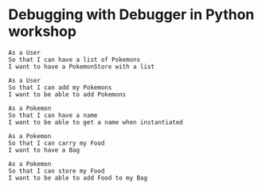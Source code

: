 # Debugging with Debugger in Python workshop

```
As a User
So that I can have a list of Pokemons
I want to have a PokemonStore with a list
```

```
As a User
So that I can add my Pokemons
I want to be able to add Pokemons
```

```
As a Pokemon
So that I can have a name
I want to be able to get a name when instantiated
```

```
As a Pokemon
So that I can carry my Food
I want to have a Bag
```

```
As a Pokemon
So that I can store my Food
I want to be able to add Food to my Bag
```
